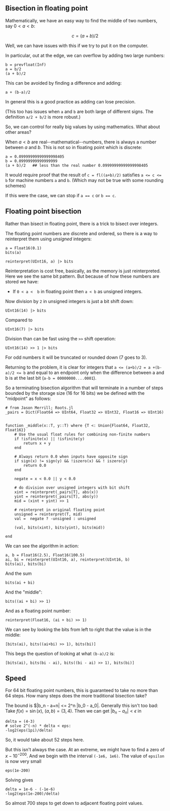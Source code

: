 ## Bisection in floating point

Mathematically, we have an easy way to find the middle of two numbers, say $0 < a < b$:

$$~
c = (a + b)/2
~$$

Well, we can have issues with this if we try to put it on the computer.


In particular, out at the edge, we can overflow by adding two large numbers:

```
b = prevfloat(Inf)
a = b/2
(a + b)/2
```

This can be avoided by finding a difference and adding:

```
a + (b-a)/2
```

In general this is a good practice as adding can lose precision.

(This too has issues when `a` and `b` are both large of different
signs. The definition `a/2 + b/2` is more robust.)


So, we can control for really big values by using mathematics. What about other areas?


When $a < b$ are real--mathematical--numbers, there is always a number between $a$ and $b$. This is not so in floating point which is discrete:

```
a = 0.09999999999999998405
b = 0.09999999999999999
(a + b)/2   ## less than the real number 0.09999999999999998405
```

It would require proof that the result of `c = fl((a+b)/2)` satisfies `a <= c <= b` for machine numbers `a` and `b`. (Which may not be true with some rounding schemes)

If this were the case, we can stop if `a == c`  or `b == c`.


## Floating point bisection

Rather than bisect in floating point, there is a trick to bisect over integers.

The floating point numbers are discrete and ordered, so there is a way to reinterpret them using *unsigned* integers:

```
a = Float16(0.1)
bits(a)
```

```
reinterpret(UInt16, a) |> bits
```

Reinterpretation is cost free, basically, as the memory is just reinterpreted. Here we see the same bit pattern. But because of how these numbers are stored we have:

* If `0 < a <  b` in floating point then `a < b` as unsigned integers.

Now division by `2` in unsigned integers is just a bit shift down:

```
UInt16(14) |> bits
```

Compared to

```
UInt16(7) |> bits
```

Division than can be fast using the `>>` shift operation:

```
UInt16(14) >> 1 |> bits
```

For odd numbers it will be truncated or rounded down (7 goes to 3).

Returning to the problem, it is clear for integers that `a <= (a+b)/2 = a +(b-a)/2 <= b` and equal to an endpoint only when the difference between a and b is at the last bit (`a-b = 00000000....0001`).



So a terminating bisection algorithm that will terminate in a number of steps bounded by the storage size (16 for 16 bits) we be defined with the "midpoint" as follows:


```
# from Jason Merrill; Roots.jl
_pairs = Dict(Float64 => UInt64, Float32 => UInt32, Float16 => UInt16)


function _middle(x::T, y::T) where {T <: Union{Float64, Float32, Float16}}
    # Use the usual float rules for combining non-finite numbers
    if !isfinite(x) || !isfinite(y)
        return x + y
    end
    
    # Always return 0.0 when inputs have opposite sign
    if sign(x) != sign(y) && !iszero(x) && ! iszero(y)
        return 0.0
    end
    
    negate = x < 0.0 || y < 0.0

    # do division over unsigned integers with bit shift
    xint = reinterpret(_pairs[T], abs(x))
    yint = reinterpret(_pairs[T], abs(y))
    mid = (xint + yint) >> 1

	# reinterpret in original floating point
    unsigned = reinterpret(T, mid)
    val =  negate ? -unsigned : unsigned

    (val, bits(xint), bits(yint), bits(mid))
    
end
```


We can see the algorithm in action:

```
a, b = Float16(2.5), Float16(100.5)
ai, bi = reinterpret(UInt16, a), reinterpret(UInt16, b)
bits(ai), bits(bi)
```

And the sum

```
bits(ai + bi)
```

And the "middle":

```
bits((ai + bi) >> 1)
```

And as a floating point number:

```
reinterpret(Float16, (ai + bi) >> 1)
```


We can see by looking the bits from left to right that the value is in the middle:

```
[bits(ai), bits((ai+bi) >> 1), bits(bi)]
```

This begs the question of looking at what `(b-a)/2` is:

```
[bits(ai), bits(bi - ai), bits((bi - ai) >> 1), bits(bi)]
```


## Speed

For 64 bit floating point numbers, this is guaranteed to take no more
than 64 steps. How many steps does the more traditional bisection
take?

The bound is $|b_n - a+n| <= 2^n |b_0 - a_0|. Generally this isn't too
bad: Take $f(x)=\sin(x)$, $(a,b) = (3,4)$. Then we can get $|b_n-a_n|
< \epsilon$ in

```
delta = (4-3)
# solve 2^(-n) * delta < eps:
-log2(eps(1pi)/delta)
```

So, it would take about 52 steps here.

But this isn't always the case. At an extreme, we might have to find a
zero of $x - 10^{-200}$. And we begin with the interval `(-1e6,
1e6)`. The value of `epsilon` is now very small

```
eps(1e-200)
```

Solving gives

```
delta = 1e-6 - (-1e-6)
-log2(eps(1e-200)/delta)
```

So almost 700 steps to get down to adjacent floating point values.



